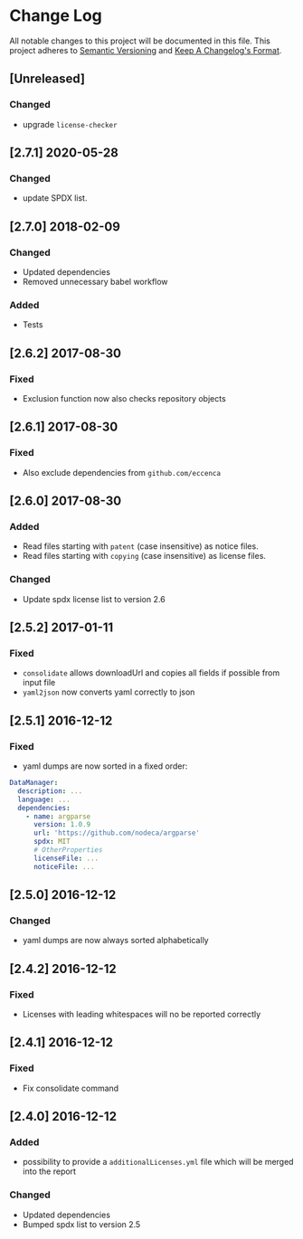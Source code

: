 # Change Log
All notable changes to this project will be documented in this file.
This project adheres to [Semantic Versioning](http://semver.org/) and [Keep A Changelog's Format](http://keepachangelog.com/).

## [Unreleased]

### Changed
- upgrade `license-checker`

## [2.7.1] 2020-05-28

### Changed
- update SPDX list.

## [2.7.0] 2018-02-09

### Changed
- Updated dependencies
- Removed unnecessary babel workflow

### Added
- Tests

## [2.6.2] 2017-08-30

### Fixed
- Exclusion function now also checks repository objects

## [2.6.1] 2017-08-30

### Fixed
- Also exclude dependencies from `github.com/eccenca`

## [2.6.0] 2017-08-30

### Added
- Read files starting with `patent` (case insensitive) as notice files.
- Read files starting with `copying` (case insensitive) as license files.

### Changed
- Update spdx license list to version 2.6

## [2.5.2] 2017-01-11
### Fixed
- `consolidate` allows downloadUrl and copies all fields if possible from input file
- `yaml2json` now converts yaml correctly to json

## [2.5.1] 2016-12-12
### Fixed
- yaml dumps are now sorted in a fixed order:
```yaml
DataManager:
  description: ...
  language: ...
  dependencies:
    - name: argparse
      version: 1.0.9
      url: 'https://github.com/nodeca/argparse'
      spdx: MIT
      # OtherProperties
      licenseFile: ...
      noticeFile: ...
```

## [2.5.0] 2016-12-12
### Changed
- yaml dumps are now always sorted alphabetically

## [2.4.2] 2016-12-12
### Fixed
- Licenses with leading whitespaces will no be reported correctly

## [2.4.1] 2016-12-12
### Fixed
- Fix consolidate command

## [2.4.0] 2016-12-12
### Added
- possibility to provide a `additionalLicenses.yml` file which will be merged into the report

### Changed
- Updated dependencies
- Bumped spdx list to version 2.5
